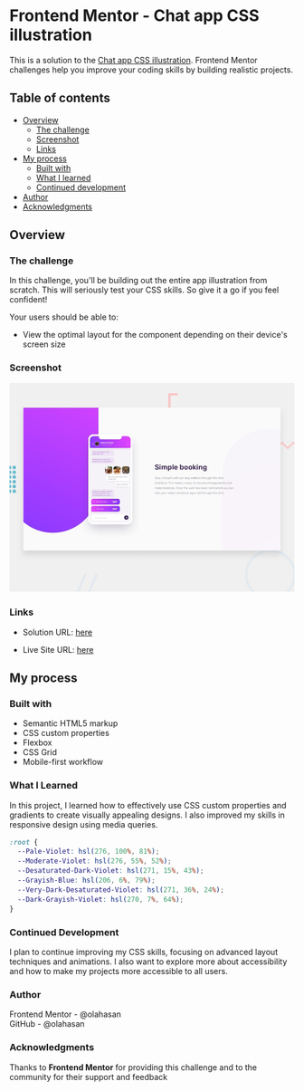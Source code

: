 # Frontend Mentor - Chat app CSS illustration

This is a solution to the [Chat app CSS illustration](https://www.frontendmentor.io/challenges/chat-app-css-illustration-O5auMkFqY). Frontend Mentor challenges help you improve your coding skills by building realistic projects.

## Table of contents

- [Overview](#overview)
  - [The challenge](#the-challenge)
  - [Screenshot](#screenshot)
  - [Links](#links)
- [My process](#my-process)
  - [Built with](#built-with)
  - [What I learned](#what-i-learned)
  - [Continued development](#continued-development)
- [Author](#author)
- [Acknowledgments](#Acknowledgments)

## Overview

### The challenge

In this challenge, you'll be building out the entire app illustration from scratch. This will seriously test your CSS skills. So give it a go if you feel confident!

Your users should be able to:

- View the optimal layout for the component depending on their device's screen size

### Screenshot

![Screenshot](./design/desktop-preview.jpg)

### Links

- Solution URL: [here](https://github.com/olahasan/HTML_AND_CSS_Frontend-Mentor_INTERMEDIATE-Chat-app-CSS-illustration)

- Live Site URL: [here](https://olahasan.github.io/HTML_AND_CSS_Frontend-Mentor_INTERMEDIATE-Chat-app-CSS-illustration/)

## My process

### Built with

- Semantic HTML5 markup
- CSS custom properties
- Flexbox
- CSS Grid
- Mobile-first workflow

### What I Learned

In this project, I learned how to effectively use CSS custom properties and gradients to create visually appealing designs. I also improved my skills in responsive design using media queries.

```css
:root {
  --Pale-Violet: hsl(276, 100%, 81%);
  --Moderate-Violet: hsl(276, 55%, 52%);
  --Desaturated-Dark-Violet: hsl(271, 15%, 43%);
  --Grayish-Blue: hsl(206, 6%, 79%);
  --Very-Dark-Desaturated-Violet: hsl(271, 36%, 24%);
  --Dark-Grayish-Violet: hsl(270, 7%, 64%);
}
```

### Continued Development

I plan to continue improving my CSS skills, focusing on advanced layout techniques and animations. I also want to explore more about accessibility and how to make my projects more accessible to all users.

### Author

Frontend Mentor - @olahasan<br>
GitHub - @olahasan

### Acknowledgments

Thanks to **Frontend Mentor** for providing this challenge and to the community for their support and feedback
